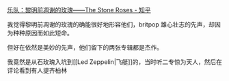 [乐队：黎明前凋谢的玫瑰——The Stone Roses - 知乎](https://zhuanlan.zhihu.com/p/24318829?utm_id=0)

我觉得黎明前凋谢的玫瑰的确能很好地形容他们，britpop 雄心壮志的先声，却因为种种原因而如此短命。

但好在依然是美妙的先声，他们留下的两张专辑都是杰作。

我竟然是从石玫瑰入坑到[[Led Zeppelin|飞艇]]的，当时听二专惊为天人，然后在评论看到有人提齐柏林
